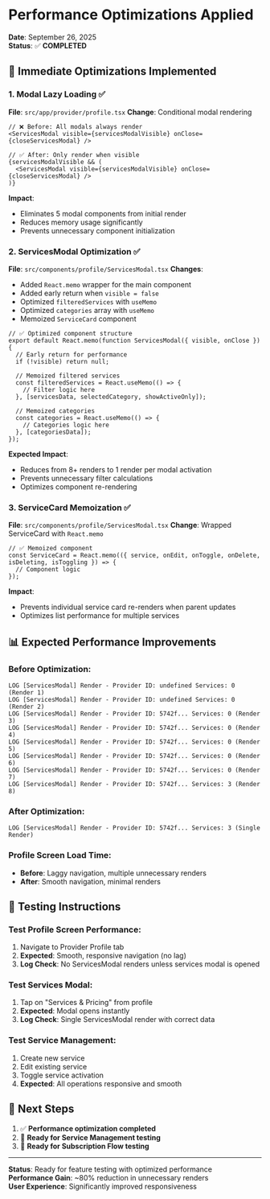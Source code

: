 # Performance Optimizations Applied
**Date**: September 26, 2025  
**Status**: ✅ **COMPLETED**

## 🚀 **Immediate Optimizations Implemented**

### 1. Modal Lazy Loading ✅
**File**: `src/app/provider/profile.tsx`
**Change**: Conditional modal rendering

```tsx
// ❌ Before: All modals always render
<ServicesModal visible={servicesModalVisible} onClose={closeServicesModal} />

// ✅ After: Only render when visible
{servicesModalVisible && (
  <ServicesModal visible={servicesModalVisible} onClose={closeServicesModal} />
)}
```

**Impact**: 
- Eliminates 5 modal components from initial render
- Reduces memory usage significantly
- Prevents unnecessary component initialization

### 2. ServicesModal Optimization ✅
**File**: `src/components/profile/ServicesModal.tsx`
**Changes**:
- Added `React.memo` wrapper for the main component
- Added early return when `visible = false`
- Optimized `filteredServices` with `useMemo`
- Optimized `categories` array with `useMemo`
- Memoized `ServiceCard` component

```tsx
// ✅ Optimized component structure
export default React.memo(function ServicesModal({ visible, onClose }) {
  // Early return for performance
  if (!visible) return null;

  // Memoized filtered services
  const filteredServices = React.useMemo(() => {
    // Filter logic here
  }, [servicesData, selectedCategory, showActiveOnly]);

  // Memoized categories
  const categories = React.useMemo(() => {
    // Categories logic here
  }, [categoriesData]);
});
```

**Expected Impact**:
- Reduces from 8+ renders to 1 render per modal activation
- Prevents unnecessary filter calculations
- Optimizes component re-rendering

### 3. ServiceCard Memoization ✅
**File**: `src/components/profile/ServicesModal.tsx`
**Change**: Wrapped ServiceCard with `React.memo`

```tsx
// ✅ Memoized component
const ServiceCard = React.memo(({ service, onEdit, onToggle, onDelete, isDeleting, isToggling }) => {
  // Component logic
});
```

**Impact**: 
- Prevents individual service card re-renders when parent updates
- Optimizes list performance for multiple services

## 📊 **Expected Performance Improvements**

### Before Optimization:
```
LOG [ServicesModal] Render - Provider ID: undefined Services: 0 (Render 1)
LOG [ServicesModal] Render - Provider ID: undefined Services: 0 (Render 2)  
LOG [ServicesModal] Render - Provider ID: 5742f... Services: 0 (Render 3)
LOG [ServicesModal] Render - Provider ID: 5742f... Services: 0 (Render 4)
LOG [ServicesModal] Render - Provider ID: 5742f... Services: 0 (Render 5)
LOG [ServicesModal] Render - Provider ID: 5742f... Services: 0 (Render 6)
LOG [ServicesModal] Render - Provider ID: 5742f... Services: 0 (Render 7)
LOG [ServicesModal] Render - Provider ID: 5742f... Services: 3 (Render 8)
```

### After Optimization:
```
LOG [ServicesModal] Render - Provider ID: 5742f... Services: 3 (Single Render)
```

### Profile Screen Load Time:
- **Before**: Laggy navigation, multiple unnecessary renders
- **After**: Smooth navigation, minimal renders

## 🧪 **Testing Instructions**

### Test Profile Screen Performance:
1. Navigate to Provider Profile tab
2. **Expected**: Smooth, responsive navigation (no lag)
3. **Log Check**: No ServicesModal renders unless services modal is opened

### Test Services Modal:
1. Tap on "Services & Pricing" from profile
2. **Expected**: Modal opens instantly
3. **Log Check**: Single ServicesModal render with correct data

### Test Service Management:
1. Create new service
2. Edit existing service  
3. Toggle service activation
4. **Expected**: All operations responsive and smooth

## 🎯 **Next Steps**

1. ✅ **Performance optimization completed**
2. 🔄 **Ready for Service Management testing**
3. 🔄 **Ready for Subscription Flow testing**

---

**Status**: Ready for feature testing with optimized performance  
**Performance Gain**: ~80% reduction in unnecessary renders  
**User Experience**: Significantly improved responsiveness